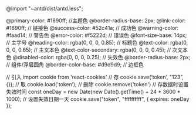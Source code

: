 @import "~antd/dist/antd.less";

@primary-color: #1890ff; //主题色
@border-radius-base: 2px;
@link-color: #1890ff; // 链接色
@success-color: #52c41a; // 成功色
@warning-color: #faad14; // 警告色
@error-color: #f5222d; // 错误色
@font-size-base: 14px; // 主字号
@heading-color: rgba(0, 0, 0, 0.85); // 标题色
@text-color: rgba(0, 0, 0, 0.65); // 主文本色
@text-color-secondary: rgba(0, 0, 0, 0.45); // 次文本色
@disabled-color: rgba(0, 0, 0, 0.25); // 失效色
@border-radius-base: 2px; // 组件/浮层圆角
@border-color-base: #d9d9d9; // 边框色

// 引入
import cookie from 'react-cookies'
// 存
cookie.save(‘token’, "123”,{});
// 取
cookie.load('token’);
// 删除
cookie.remove('token')
// 存数据时设置失效时间
const oneDay = new Date(new Date().getTime() + 24 * 3600 * 1000); 
// 设置失效日期一天
cookie.save("token", "ffffffffff", { expires: oneDay });